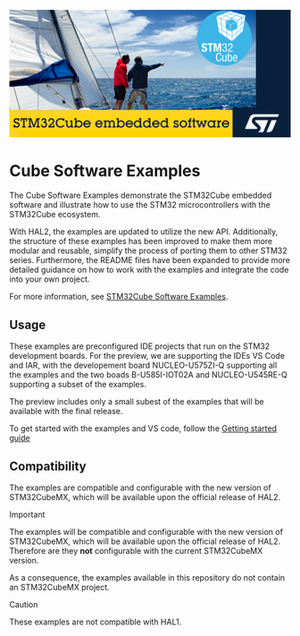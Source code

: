 ![banner](../_htmresc/st_banner.png)

# Cube Software Examples

The Cube Software Examples demonstrate the STM32Cube embedded software and illustrate how to use the STM32 microcontrollers with the STM32Cube ecosystem.

With HAL2, the examples are updated to utilize the new API. 
Additionally, the structure of these examples has been improved to make them more modular and reusable, simplify the process of porting them to other STM32 series. 
Furthermore, the README files have been expanded to provide more detailed guidance on how to work with the examples and integrate the code into your own project. 

For more information, see [STM32Cube Software Examples](https://dev.st.com/stm32cube-docs/examples/1.0.0-beta.1.0/). 

## Usage

These examples are preconfigured IDE projects that run on the STM32 development boards.
For the preview, we are supporting the IDEs VS Code and IAR, with the developement board NUCLEO-U575ZI-Q supporting all the examples and the two boads B-U585I-IOT02A and NUCLEO-U545RE-Q supporting a subset of the examples.

The preview includes only a small subest of the examples that will be available with the final release.

To get started with the examples and VS code, follow the [Getting started guide](Getting_Started.md)

## Compatibility

The examples are compatible and configurable with the new version of STM32CubeMX, which will be available upon the official release of HAL2.

> [!IMPORTANT]
> The examples will be compatible and configurable with the new version of STM32CubeMX, which will be available upon the official release of HAL2.
> Therefore are they **not** configurable with the current STM32CubeMX version.

As a consequence, the examples available in this repository do not contain an STM32CubeMX project.

> [!CAUTION]
> These examples are not compatible with HAL1.
